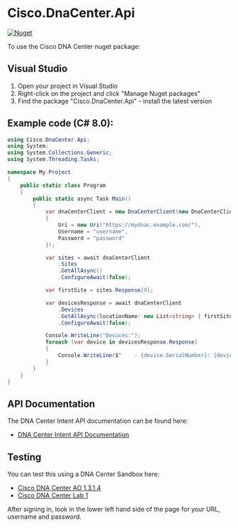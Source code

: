 # Cisco.DnaCenter.Api

[![Nuget](https://img.shields.io/nuget/v/Cisco.DnaCenter.Api)](https://www.nuget.org/packages/Cisco.DnaCenter.Api/)

To use the Cisco DNA Center nuget package:

## Visual Studio

1. Open your project in Visual Studio
1. Right-click on the project and click "Manage Nuget packages"
1. Find the package "Cisco.DnaCenter.Api" - install the latest version

## Example code (C# 8.0):

``` C#
using Cisco.DnaCenter.Api;
using System;
using System.Collections.Generic;
using System.Threading.Tasks;

namespace My.Project
{
	public static class Program
	{
		public static async Task Main()
		{
			var dnaCenterClient = new DnaCenterClient(new DnaCenterClientOptions
			{
				Uri = new Uri("https://mydnac.example.com/"),
				Username = "username",
				Password = "password"
			});

			var sites = await dnaCenterClient
				.Sites
				.GetAllAsync()
				.ConfigureAwait(false);

			var firstSite = sites.Response[0];

			var devicesResponse = await dnaCenterClient
				.Devices
				.GetAllAsync(locationName: new List<string> { firstSite.SiteNameHierarchy })
				.ConfigureAwait(false);

			Console.WriteLine("Devices:");
			foreach (var device in devicesResponse.Response)
			{
				Console.WriteLine($"    - {device.SerialNumber}: {device.Hostname}");
			}
		}
	}
}
````

## API Documentation

The DNA Center Intent API documentation can be found here:

- [DNA Center Intent API Documentation](https://developer.cisco.com/docs/dna-center/api/1-3-3-x/)

## Testing

You can test this using a DNA Center Sandbox here:

- [Cisco DNA Center AO 1.3.1.4](https://devnetsandbox.cisco.com/RM/Diagram/Index/471eb739-323e-4805-b2a6-d0ec813dc8fc?diagramType=Topology)
- [Cisco DNA Center Lab 1](https://devnetsandbox.cisco.com/RM/Diagram/Index/b8d7aa34-aa8f-4bf2-9c42-302aaa2daafb?diagramType=Topology)

After signing in, look in the lower left hand side of the page for your URL, username and password.
